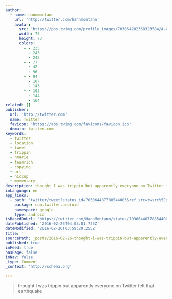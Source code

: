 ```yaml
---
author:
  - name: hannmontann
    url: 'http://twitter.com/hannmontann'
    avatar:
      src: 'https://pbs.twimg.com/profile_images/703064282368323584/A-XzmQW2_bigger.jpg'
      width: 73
      height: 73
      colors:
        - - 235
          - 243
          - 245
        - - 77
          - 42
          - 96
        - - 94
          - 107
          - 143
        - - 103
          - 144
          - 164
related: []
publisher:
  url: 'http://twitter.com'
  name: Twitter
  favicon: 'https://abs.twimg.com/favicons/favicon.ico'
  domain: twitter.com
keywords:
  - twitter
  - location
  - tweet
  - trippin
  - hmarie
  - teamrich
  - copying
  - url
  - hiccup
  - momentary
description: thought I was trippin but apparently everyone on Twitter felt that earthquake
inLanguage: en
app_links:
  - path: 'twitter/tweet?status_id=703064487788544003&ref_src=twsrc%5Egoogle%7Ctwcamp%5Eandroidseo%7Ctwgr%5Estatus%7Ctwterm%5E703064487788544003'
    package: com.twitter.android
    namespace: google
    type: android
isBasedOnUrl: 'https://twitter.com/HannMontann/status/703064487788544003'
datePublished: '2016-02-26T04:03:01.725Z'
dateModified: '2016-02-26T03:59:20.255Z'
title: ''
sourcePath: _posts/2016-02-26-thought-i-was-trippin-but-apparently-everyone-on-twitter-fel.md
published: true
inFeed: true
hasPage: false
inNav: false
_type: Comment
_context: 'http://schema.org'

---
```

> thought I was trippin but apparently everyone on Twitter felt that earthquake